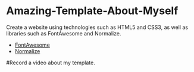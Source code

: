 # Amazing-Template-About-Myself
Create a website using technologies such as HTML5 and CSS3, as well as libraries such as FontAwesome and Normalize.
<ul>
  <li><a href="https://fontawesome.com/" target="_blank" >FontAwesome</a></li>
  <li><a href="https://necolas.github.io/normalize.css/" target="_blank" >Normalize</a></li>
</ul>

#Record a video about my template.
